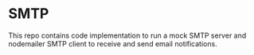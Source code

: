 # SMTP

This repo contains code implementation to run a mock SMTP server and nodemailer SMTP client to receive and send email notifications.